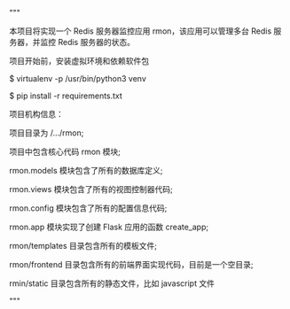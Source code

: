 """

本项目将实现一个 Redis 服务器监控应用 rmon，该应用可以管理多台 Redis 服务器，并监控 Redis 服务器的状态。

项目开始前，安装虚拟环境和依赖软件包

$ virtualenv -p /usr/bin/python3 venv

$ pip install -r requirements.txt

项目机构信息：

项目目录为 /.../rmon;

项目中包含核心代码 rmon 模块;

rmon.models 模块包含了所有的数据库定义;

rmon.views 模块包含了所有的视图控制器代码;

rmon.config 模块包含了所有的配置信息代码;

rmon.app 模块实现了创建 Flask 应用的函数 create_app;

rmon/templates 目录包含所有的模板文件;

rmon/frontend 目录包含所有的前端界面实现代码，目前是一个空目录;

rmin/static 目录包含所有的静态文件，比如 javascript 文件

"""
